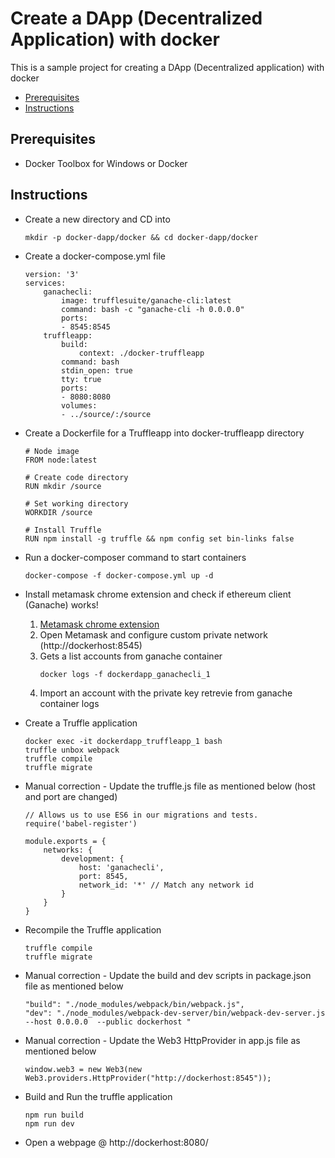 # Create a DApp (Decentralized Application) with docker

This is a sample project for creating a DApp (Decentralized application) with docker

* [Prerequisites](#Prerequisites)
* [Instructions](#Instructions)

## Prerequisites

* Docker Toolbox for Windows or Docker

## Instructions

* Create a new directory and CD into
    ```docker
    mkdir -p docker-dapp/docker && cd docker-dapp/docker
    ```

* Create a docker-compose.yml file
    ```docker
    version: '3'
    services:
        ganachecli:
            image: trufflesuite/ganache-cli:latest
            command: bash -c "ganache-cli -h 0.0.0.0"
            ports:
            - 8545:8545
        truffleapp:
            build:
                context: ./docker-truffleapp
            command: bash
            stdin_open: true
            tty: true
            ports:
            - 8080:8080
            volumes:
            - ../source/:/source
    ```

* Create a Dockerfile for a Truffleapp into docker-truffleapp directory
    ```docker
    # Node image
    FROM node:latest

    # Create code directory
    RUN mkdir /source

    # Set working directory
    WORKDIR /source

    # Install Truffle
    RUN npm install -g truffle && npm config set bin-links false
    ```

* Run a docker-composer command to start containers
    ```docker
    docker-compose -f docker-compose.yml up -d
    ```

* Install metamask chrome extension and check if ethereum client (Ganache) works!

    1. [Metamask chrome extension](https://metamask.io/)
    2. Open Metamask and configure custom private network (http://dockerhost:8545)
    3. Gets a list accounts from ganache container
        ```docker
        docker logs -f dockerdapp_ganachecli_1
        ```
    3. Import an account with the private key retrevie from ganache container logs

* Create a Truffle application
    ```docker
    docker exec -it dockerdapp_truffleapp_1 bash
    truffle unbox webpack
    truffle compile
    truffle migrate
    ```

* Manual correction - Update the truffle.js file as mentioned below (host and port are changed)
    ```docker
    // Allows us to use ES6 in our migrations and tests.
    require('babel-register')

    module.exports = {
        networks: {
            development: {
                host: 'ganachecli',
                port: 8545,
                network_id: '*' // Match any network id
            }
        }
    }
    ```
* Recompile the Truffle application
    ```docker
    truffle compile
    truffle migrate
    ```

* Manual correction - Update the build and dev scripts in package.json file as mentioned below
    ```
    "build": "./node_modules/webpack/bin/webpack.js",
    "dev": "./node_modules/webpack-dev-server/bin/webpack-dev-server.js --host 0.0.0.0  --public dockerhost "
    ```

* Manual correction - Update the Web3 HttpProvider in app.js file as mentioned below
    ```
    window.web3 = new Web3(new Web3.providers.HttpProvider("http://dockerhost:8545"));
    ```
* Build and Run the truffle application
    ```
    npm run build
    npm run dev
    ```

* Open a webpage @ http://dockerhost:8080/